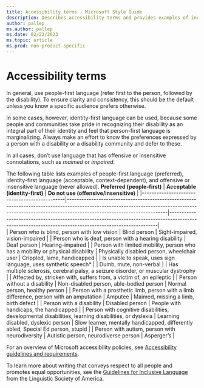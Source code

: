```yaml
---
title: Accessibility terms - Microsoft Style Guide
description: Describes accessibility terms and provides examples of inclusive language to include in content and examples of sensitive language to exclude from content.
author: pallep
ms.author: pallep
ms.date: 02/22/2023
ms.topic: article
ms.prod: non-product-specific
---
```


# Accessibility terms

In general, use people-first language (refer first to the person, followed by the disability). To ensure clarity and consistency, this should be the default unless you know a specific audience prefers otherwise. 

In some cases, however, identity-first language can be used, because some people and communities take pride in recognizing their disability as an integral part of their identity and feel that person-first language is marginalizing. Always make an effort to know the preferences expressed by a person with a disability or a disability community and defer to these.

In all cases, don’t use language that has offensive or insensitive connotations, such as *maimed* or *impaired*.

The following table lists examples of people-first language (preferred), identity-first language (acceptable, context-dependent), and offensive or insensitive language (never allowed).
      **Preferred (people-first)**                  |                                                                                           **Acceptable (identity-first)**                                                                                            |                                                                      **Do not use (offensive/insensitive)**                                                                      |
|----------------------------------------------|-----------------------------------------------------------------------------------------------------------------------------------------------------------------------------------------------------|-------------------------------------------------------------------------------------------------------------------------------------------------------|    
|              Person who is blind, person with low vision              |                                                                         Blind person                                                                          |                                                                 Sight-impaired, vision-impaired                                                                  |
|                 Person who is deaf, person with a hearing disability                 |                                                                      Deaf person                                                                       | Hearing-impaired |
|              Person with limited mobility, person who has a mobility or physical disability              |                                                                                   Physically disabled person, wheelchair user                          |                                                        Crippled, lame, handicapped                                                       |
|             Is unable to speak, uses sign language, uses synthetic speech*              |                                                                                                                                                                                       |                         Dumb, mute, non-verbal                         |
|           Has multiple sclerosis, cerebral palsy, a seizure disorder, or muscular dystrophy           |                                                                                                                                                                                       |                                                                    Affected by, stricken with, suffers from, a victim of, an epileptic                                                                     |
|                Person without a disability                |                                                       Non-disabled person, able-bodied person                                                       |                                                         Normal person, healthy person                                                         |
|        Person with a prosthetic limb, person with a limb difference, person with an amputation        |                                        Amputee                                        |                                             Maimed, missing a limb, birth defect                                              |
|                  Person with a disability                  |                                           Disabled person                                           |                                                               People with handicaps, the handicapped                                                               |
|     Person with cognitive disabilities, developmental disabilities, learning disabilities, or dyslexia      |                                                                                    Learning disabled, dyslexic person                                                                                     |                                           Slow learner, mentally handicapped, differently abled, Special Ed person, stupid                                            |
|   Person with autism, person with neurodiversity   |                                                                                               Autistic person, neurodiverse person                                                                                               |                                                                    Asperger’s                                                                    |


For an overview of Microsoft accessibility policies, see [Accessibility guidelines and requirements](~/accessibility/accessibility-guidelines-requirements.md). 

To learn more about writing that conveys respect to all people and promotes equal opportunities, see the [Guidelines for Inclusive Language](https://www.linguisticsociety.org/content/guidelines-inclusive-language "Linguistic Society of America's guidelines for inclusive language") from the Linguistic Society of America.
